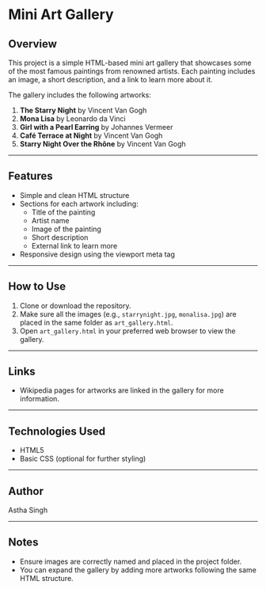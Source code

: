 # Mini Art Gallery

## Overview
This project is a simple HTML-based mini art gallery that showcases some of the most famous paintings from renowned artists. Each painting includes an image, a short description, and a link to learn more about it.

The gallery includes the following artworks:
1. **The Starry Night** by Vincent Van Gogh
2. **Mona Lisa** by Leonardo da Vinci
3. **Girl with a Pearl Earring** by Johannes Vermeer
4. **Café Terrace at Night** by Vincent Van Gogh
5. **Starry Night Over the Rhône** by Vincent Van Gogh

---

## Features
- Simple and clean HTML structure
- Sections for each artwork including:
  - Title of the painting
  - Artist name
  - Image of the painting
  - Short description
  - External link to learn more
- Responsive design using the viewport meta tag

---

## How to Use
1. Clone or download the repository.
2. Make sure all the images (e.g., `starrynight.jpg`, `monalisa.jpg`) are placed in the same folder as `art_gallery.html`.
3. Open `art_gallery.html` in your preferred web browser to view the gallery.

---

## Links
- Wikipedia pages for artworks are linked in the gallery for more information.

---

## Technologies Used
- HTML5
- Basic CSS (optional for further styling)

---

## Author
Astha Singh

---

## Notes
- Ensure images are correctly named and placed in the project folder.
- You can expand the gallery by adding more artworks following the same HTML structure.

